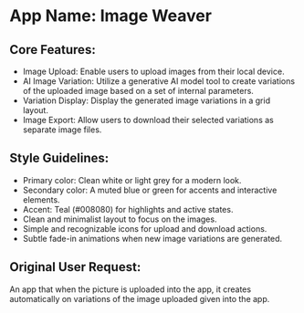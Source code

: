 # **App Name**: Image Weaver

## Core Features:

- Image Upload: Enable users to upload images from their local device.
- AI Image Variation: Utilize a generative AI model tool to create variations of the uploaded image based on a set of internal parameters.
- Variation Display: Display the generated image variations in a grid layout.
- Image Export: Allow users to download their selected variations as separate image files.

## Style Guidelines:

- Primary color: Clean white or light grey for a modern look.
- Secondary color: A muted blue or green for accents and interactive elements.
- Accent: Teal (#008080) for highlights and active states.
- Clean and minimalist layout to focus on the images.
- Simple and recognizable icons for upload and download actions.
- Subtle fade-in animations when new image variations are generated.

## Original User Request:
An app that when the picture is uploaded into the app, it creates automatically on variations of the image uploaded given into the app.
  
